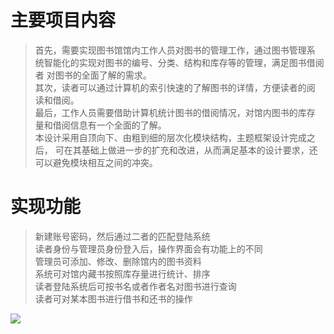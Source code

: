 # 主要项目内容<br>
>首先，需要实现图书馆馆内工作人员对图书的管理工作，通过图书管理系 统智能化的实现对图书的编号、分类、结构和库存等的管理，满足图书借阅者 对图书的全面了解的需求。<br>
>其次，读者可以通过计算机的索引快速的了解图书的详情，方便读者的阅 读和借阅。<br>
>最后，工作人员需要借助计算机统计图书的借阅情况，对馆内图书的库存 量和借阅信息有一个全面的了解。<br>
>本设计采用自顶向下、由粗到细的层次化模块结构，主题框架设计完成之后， 可在其基础上做进一步的扩充和改进，从而满足基本的设计要求，还可以避免模块相互之间的冲突。<br>
# 实现功能<br>
>新建账号密码，然后通过二者的匹配登陆系统<br>
>读者身份与管理员身份登入后，操作界面会有功能上的不同<br>
>管理员可添加、修改、删除馆内的图书资料<br>
>系统可对馆内藏书按照库存量进行统计、排序<br>
>读者登陆系统后可按书名或者作者名对图书进行查询<br>
>读者可对某本图书进行借书和还书的操作<br>

 ![](https://s2.loli.net/2022/03/15/AYnBHDt6NFxQT4W.png)
